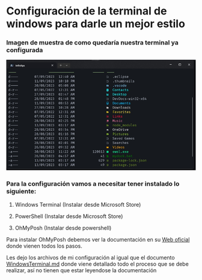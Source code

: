 # Configuración de la terminal de windows para darle un mejor estilo

### Imagen de muestra de como quedaría nuestra terminal ya configurada

![Windows Terminal Complete](Windows.Terminal/Windows-Terminal-Complete.jpg)

### Para la configuración vamos a necesitar tener instalado lo siguiente:

1. Windows Terminal (Instalar desde Microsoft Store)

2. PowerShell (Instalar desde Microsoft Store)

3. OhMyPosh (Instalar desde powershell)

Para instalar OhMyPosh debemos ver la documentación en su [Web oficial](http://ohmyposh.dev) donde vienen todos los pasos.

Les dejo los archivos de mi configuración al igual que el documento [WindowsTerminal.md](https://github.com/infinityxgame/Windows-Terminal-Config/blob/main/WindowsTerminal.md) donde viene detallado todo el proceso que se debe realizar, así no tienen que estar leyendose la documentación 
